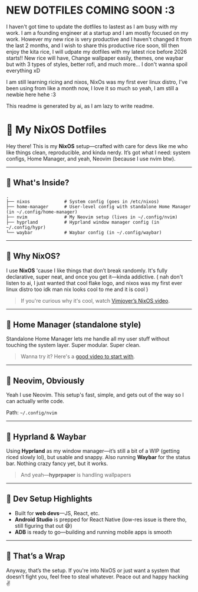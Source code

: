 # NEW DOTFILES COMING SOON :3
I haven't got time to update the dotfiles to lastest as I am busy with my work. I am a founding engineer at a startup and I am mostly focused on my work. However my new rice is very productive and I haven't changed it from the last 2 months, and I wish to share this productive rice soon, till then enjoy the kita rice, I will udpate my dotfiles with my latest rice before 2026 starts!! New rice will have, Change wallpaper easily, themes, one waybar but with 3 types of styles, better rofi, and much more... I don't wanna spoil everything xD  

I am still learning ricing and nixos,
NixOs was my first ever linux distro, I've been using from like a month now, I love it so much
so yeah, I am still a newbie here hehe :3

This readme is generated by ai, as I am lazy to write readme.

# 🧪 My NixOS Dotfiles

Hey there! This is my **NixOS** setup—crafted with care for devs like me who like things clean, reproducible, and kinda nerdy. It’s got what I need: system configs, Home Manager, and yeah, Neovim (because I use nvim btw).

---

## 🔸 What's Inside?

```
.
├── nixos             # System config (goes in /etc/nixos)
├── home-manager      # User-level config with standalone Home Manager (in ~/.config/home-manager)
├── nvim              # My Neovim setup (lives in ~/.config/nvim)
├── hyprland          # Hyprland window manager config (in ~/.config/hypr)
└── waybar            # Waybar config (in ~/.config/waybar)
```

---

## 🔸 Why NixOS?

I use **NixOS** 'cause I like things that don’t break randomly. It's fully declarative, super neat, and once you get it—kinda addictive. ( nah don't listen to ai, I just wanted that cool flake logo, and nixos was my first ever linux distro too idk man nix looks cool to me and it is cool )

> If you're curious why it's cool, watch [Vimjoyer’s NixOS video](https://www.youtube.com/@vimjoyer).

---

## 🔸 Home Manager (standalone style)

Standalone Home Manager lets me handle all my user stuff without touching the system layer. Super modular. Super clean.

> Wanna try it? Here's a [good video to start with](https://youtu.be/FcC2dzecovw?si=HUbmg8MK8kuPHIOi).

---

## 🔸 Neovim, Obviously

Yeah I use Neovim. This setup's fast, simple, and gets out of the way so I can actually write code.

Path: `~/.config/nvim`

---

## 🔸 Hyprland & Waybar

Using **Hyprland** as my window manager—it’s still a bit of a WIP (getting riced slowly lol), but usable and snappy. Also running **Waybar** for the status bar. Nothing crazy fancy yet, but it works.

> And yeah—**hyprpaper** is handling wallpapers

---

## 🔸 Dev Setup Highlights

- Built for **web devs**—JS, React, etc.
- **Android Studio** is prepped for React Native (low-res issue is there tho, still figuring that out 😅)
- **ADB** is ready to go—building and running mobile apps is smooth

---

## 🔸 That’s a Wrap

Anyway, that’s the setup. If you're into NixOS or just want a system that doesn’t fight you, feel free to steal whatever. Peace out and happy hacking ✌️
